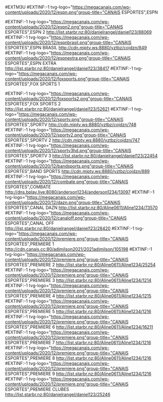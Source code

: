 #EXTM3U
#EXTINF:-1 tvg-logo="https://megacanais.com/wp-content/uploads/2020/12/espn.png"group-title="CANAIS ESPORTES",ESPN 

#EXTINF:-1 tvg-logo="https://megacanais.com/wp-content/uploads/2020/12/espn2.png"group-title="CANAIS ESPORTES",ESPN 2 
http://list.starbr.nz:80/danielrangel/daniel123/88069
#EXTINF:-1 tvg-logo="https://megacanais.com/wp-content/uploads/2020/12/espnbrasil.png"group-title="CANAIS ESPORTES",ESPN BRASIL 
http://cdn.miptv.ws:8880/yztbz/cojdzn/849
#EXTINF:-1 tvg-logo="https://megacanais.com/wp-content/uploads/2020/12/espnextra.png"group-title="CANAIS ESPORTES",ESPN EXTRA 
http://list.starbr.nz:80/danielrangel/daniel123/38417
#EXTINF:-1 tvg-logo="https://megacanais.com/wp-content/uploads/2020/12/foxsports.png"group-title="CANAIS ESPORTES",FOX SPORTS 1 

#EXTINF:-1 tvg-logo="https://megacanais.com/wp-content/uploads/2020/12/foxsports2.png"group-title="CANAIS ESPORTES",FOX SPORTS 2 
http://list.starbr.nz:80/danielrangel/daniel123/52621
#EXTINF:-1 tvg-logo="https://megacanais.com/wp-content/uploads/2020/12/sportv.png"group-title="CANAIS ESPORTES",SPORTV 
http://cdn.miptv.ws:8880/yztbz/cojdzn/748
#EXTINF:-1 tvg-logo="https://megacanais.com/wp-content/uploads/2020/12/sportv2.png"group-title="CANAIS ESPORTES",SPORTV 2 
http://cdn.miptv.ws:8880/yztbz/cojdzn/747
#EXTINF:-1 tvg-logo="https://megacanais.com/wp-content/uploads/2020/12/sportv3hd.png"group-title="CANAIS ESPORTES",SPORTV 3 
http://list.starbr.nz:80/danielrangel/daniel123/22454
#EXTINF:-1 tvg-logo="https://megacanais.com/wp-content/uploads/2020/12/bandsports.png"group-title="CANAIS ESPORTES",BAND SPORTS 
http://cdn.miptv.ws:8880/yztbz/cojdzn/889
#EXTINF:-1 tvg-logo="https://megacanais.com/wp-content/uploads/2020/12/combate.png"group-title="CANAIS ESPORTES",COMBATE 
http://dns.bplay.live:8080/anderson1234/anderson1234/13097
#EXTINF:-1 tvg-logo="https://megacanais.com/wp-content/uploads/2020/12/dazn.png"group-title="CANAIS ESPORTES",CANAL DAZN
http://list.starbr.nz:80/Aline0611/Aline1234/73570
#EXTINF:-1 tvg-logo="https://megacanais.com/wp-content/uploads/2020/12/canaloff.png"group-title="CANAIS ESPORTES",CANAL OFF 
http://list.starbr.nz:80/danielrangel/daniel123/28420
#EXTINF:-1 tvg-logo="https://megacanais.com/wp-content/uploads/2020/12/premiere.png"group-title="CANAIS ESPORTES",PREMIERE 1
http://cdn.canais.cc:80/adimilson2021/2021adimilson/105198
#EXTINF:-1 tvg-logo="https://megacanais.com/wp-content/uploads/2020/12/premiere.png"group-title="CANAIS ESPORTES",PREMIERE 2 
http://list.starbr.nz:80/Aline0611/Aline1234/25254
#EXTINF:-1 tvg-logo="https://megacanais.com/wp-content/uploads/2020/12/premiere.png"group-title="CANAIS ESPORTES",PREMIERE 3 
http://list.starbr.nz:80/Aline0611/Aline1234/1214
#EXTINF:-1 tvg-logo="https://megacanais.com/wp-content/uploads/2020/12/premiere.png"group-title="CANAIS ESPORTES",PREMIERE 4 
http://list.starbr.nz:80/Aline0611/Aline1234/1215
#EXTINF:-1 tvg-logo="https://megacanais.com/wp-content/uploads/2020/12/premiere.png"group-title="CANAIS ESPORTES",PREMIERE 5 
http://list.starbr.nz:80/Aline0611/Aline1234/1216
#EXTINF:-1 tvg-logo="https://megacanais.com/wp-content/uploads/2020/12/premiere.png"group-title="CANAIS ESPORTES",PREMIERE 6 
http://list.starbr.nz:80/Aline0611/Aline1234/16211
#EXTINF:-1 tvg-logo="https://megacanais.com/wp-content/uploads/2020/12/premiere.png"group-title="CANAIS ESPORTES",PREMIERE 7 
http://list.starbr.nz:80/Aline0611/Aline1234/1216
#EXTINF:-1 tvg-logo="https://megacanais.com/wp-content/uploads/2020/12/premiere.png"group-title="CANAIS ESPORTES",PREMIERE 8
http://list.starbr.nz:80/Aline0611/Aline1234/1216
#EXTINF:-1 tvg-logo="https://megacanais.com/wp-content/uploads/2020/12/premiere.png"group-title="CANAIS ESPORTES",PREMIERE 9
http://list.starbr.nz:80/Aline0611/Aline1234/1216
#EXTINF:-1 tvg-logo="https://megacanais.com/wp-content/uploads/2020/12/premiere.png"group-title="CANAIS ESPORTES",PREMIERE CLUBES 
http://list.starbr.nz:80/danielrangel/daniel123/25246
